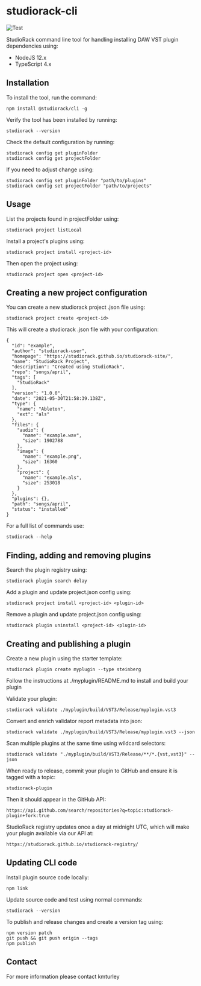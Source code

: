 # studiorack-cli
![Test](https://github.com/studiorack/studiorack-cli/workflows/Test/badge.svg)

StudioRack command line tool for handling installing DAW VST plugin dependencies using:

* NodeJS 12.x
* TypeScript 4.x


## Installation

To install the tool, run the command:

    npm install @studiorack/cli -g

Verify the tool has been installed by running:

    studiorack --version

Check the default configuration by running:

    studiorack config get pluginFolder
    studiorack config get projectFolder

If you need to adjust change using:

    studiorack config set pluginFolder "path/to/plugins"
    studiorack config set projectFolder "path/to/projects"


## Usage

List the projects found in projectFolder using:

    studiorack project listLocal

Install a project's plugins using:

    studiorack project install <project-id>

Then open the project using:

    studiorack project open <project-id>


## Creating a new project configuration

You can create a new studiorack project .json file using:

    studiorack project create <project-id>

This will create a studiorack .json file with your configuration:

    {
      "id": "example",
      "author": "studiorack-user",
      "homepage": "https://studiorack.github.io/studiorack-site/",
      "name": "StudioRack Project",
      "description": "Created using StudioRack",
      "repo": "songs/april",
      "tags": [
        "StudioRack"
      ],
      "version": "1.0.0",
      "date": "2021-05-30T21:58:39.138Z",
      "type": {
        "name": "Ableton",
        "ext": "als"
      },
      "files": {
        "audio": {
          "name": "example.wav",
          "size": 1902788
        },
        "image": {
          "name": "example.png",
          "size": 16360
        },
        "project": {
          "name": "example.als",
          "size": 253018
        }
      },
      "plugins": {},
      "path": "songs/april",
      "status": "installed"
    }

For a full list of commands use:

    studiorack --help


## Finding, adding and removing plugins

Search the plugin registry using:

    studiorack plugin search delay

Add a plugin and update project.json config using:

    studiorack project install <project-id> <plugin-id>

Remove a plugin and update project.json config using:
 
    studiorack plugin uninstall <project-id> <plugin-id>


## Creating and publishing a plugin

Create a new plugin using the starter template:

    studiorack plugin create myplugin --type steinberg

Follow the instructions at ./myplugin/README.md to install and build your plugin

Validate your plugin:

    studiorack validate ./myplugin/build/VST3/Release/myplugin.vst3

Convert and enrich validator report metadata into json:

    studiorack validate ./myplugin/build/VST3/Release/myplugin.vst3 --json

Scan multiple plugins at the same time using wildcard selectors:

    studiorack validate "./myplugin/build/VST3/Release/**/*.{vst,vst3}" --json

When ready to release, commit your plugin to GitHub and ensure it is tagged with a topic:

    studiorack-plugin

Then it should appear in the GitHub API:

    https://api.github.com/search/repositories?q=topic:studiorack-plugin+fork:true

StudioRack registry updates once a day at midnight UTC, which will make your plugin available via our API at:

    https://studiorack.github.io/studiorack-registry/


## Updating CLI code

Install plugin source code locally:

    npm link

Update source code and test using normal commands:

    studiorack --version

To publish and release changes and create a version tag using:

    npm version patch
    git push && git push origin --tags
    npm publish


## Contact

For more information please contact kmturley
